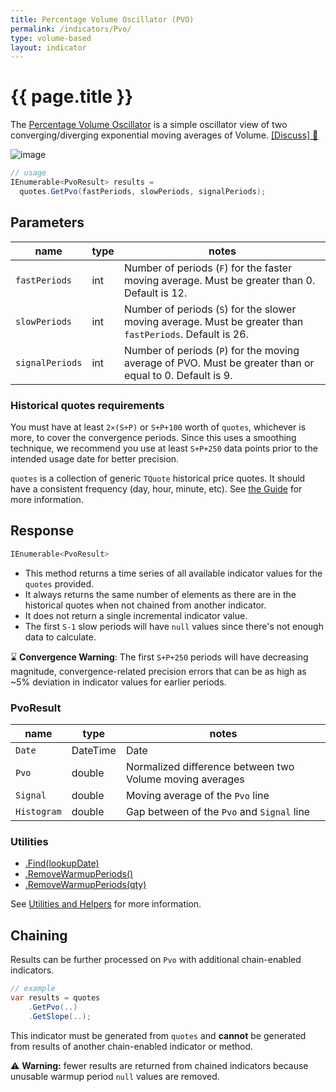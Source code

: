 ```yaml
---
title: Percentage Volume Oscillator (PVO)
permalink: /indicators/Pvo/
type: volume-based
layout: indicator
---
```


# {{ page.title }}

The [Percentage Volume Oscillator](https://school.stockcharts.com/doku.php?id=technical_indicators:percentage_volume_oscillator_pvo) is a simple oscillator view of two converging/diverging exponential moving averages of Volume.
[[Discuss] :speech_balloon:]({{site.github.repository_url}}/discussions/305 "Community discussion about this indicator")

![image]({{site.baseurl}}/assets/charts/Pvo.png)

```csharp
// usage
IEnumerable<PvoResult> results =
  quotes.GetPvo(fastPeriods, slowPeriods, signalPeriods);
```

## Parameters

| name | type | notes
| -- |-- |--
| `fastPeriods` | int | Number of periods (`F`) for the faster moving average.  Must be greater than 0.  Default is 12.
| `slowPeriods` | int | Number of periods (`S`) for the slower moving average.  Must be greater than `fastPeriods`.  Default is 26.
| `signalPeriods` | int | Number of periods (`P`) for the moving average of PVO.  Must be greater than or equal to 0.  Default is 9.

### Historical quotes requirements

You must have at least `2×(S+P)` or `S+P+100` worth of `quotes`, whichever is more, to cover the convergence periods.  Since this uses a smoothing technique, we recommend you use at least `S+P+250` data points prior to the intended usage date for better precision.

`quotes` is a collection of generic `TQuote` historical price quotes.  It should have a consistent frequency (day, hour, minute, etc).  See [the Guide]({{site.baseurl}}/guide/#historical-quotes) for more information.

## Response

```csharp
IEnumerable<PvoResult>
```

- This method returns a time series of all available indicator values for the `quotes` provided.
- It always returns the same number of elements as there are in the historical quotes when not chained from another indicator.
- It does not return a single incremental indicator value.
- The first `S-1` slow periods will have `null` values since there's not enough data to calculate.

:hourglass: **Convergence Warning**: The first `S+P+250` periods will have decreasing magnitude, convergence-related precision errors that can be as high as ~5% deviation in indicator values for earlier periods.

### PvoResult

| name | type | notes
| -- |-- |--
| `Date` | DateTime | Date
| `Pvo` | double | Normalized difference between two Volume moving averages
| `Signal` | double | Moving average of the `Pvo` line
| `Histogram` | double | Gap between of the `Pvo` and `Signal` line

### Utilities

- [.Find(lookupDate)]({{site.baseurl}}/utilities#find-indicator-result-by-date)
- [.RemoveWarmupPeriods()]({{site.baseurl}}/utilities#remove-warmup-periods)
- [.RemoveWarmupPeriods(qty)]({{site.baseurl}}/utilities#remove-warmup-periods)

See [Utilities and Helpers]({{site.baseurl}}/utilities#utilities-for-indicator-results) for more information.

## Chaining

Results can be further processed on `Pvo` with additional chain-enabled indicators.

```csharp
// example
var results = quotes
    .GetPvo(..)
    .GetSlope(..);
```

This indicator must be generated from `quotes` and **cannot** be generated from results of another chain-enabled indicator or method.

:warning: **Warning:** fewer results are returned from chained indicators because unusable warmup period `null` values are removed.

